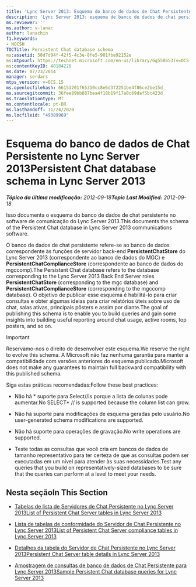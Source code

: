 ```yaml
---
title: 'Lync Server 2013: Esquema do banco de dados de Chat Persistente'
description: 'Lync Server 2013: esquema de banco de dados de chat persistente.'
ms.reviewer: ''
ms.author: v-lanac
author: lanachin
f1.keywords:
- NOCSH
TOCTitle: Persistent Chat database schema
ms:assetid: 58d7d94f-42f5-4c3e-8fe5-901fbe92152e
ms:mtpsurl: https://technet.microsoft.com/en-us/library/Gg558653(v=OCS.15)
ms:contentKeyID: 48184228
ms.date: 07/23/2014
manager: serdars
mtps_version: v=OCS.15
ms.openlocfilehash: 66151201f65310cc8e6d3f2251be4f86ce2be15d
ms.sourcegitcommit: 36fee89bb887bea4f18b19f17a8c69daf5bc423d
ms.translationtype: MT
ms.contentlocale: pt-BR
ms.lasthandoff: 11/24/2020
ms.locfileid: "49389969"
---
```

# <a name="persistent-chat-database-schema-in-lync-server-2013"></a><span data-ttu-id="f1a7b-103">Esquema do banco de dados de Chat Persistente no Lync Server 2013</span><span class="sxs-lookup"><span data-stu-id="f1a7b-103">Persistent Chat database schema in Lync Server 2013</span></span>

<div data-xmlns="http://www.w3.org/1999/xhtml">

<div class="topic" data-xmlns="http://www.w3.org/1999/xhtml" data-msxsl="urn:schemas-microsoft-com:xslt" data-cs="https://msdn.microsoft.com/">

<div data-asp="https://msdn2.microsoft.com/asp">



</div>

<div id="mainSection">

<div id="mainBody"><span data-ttu-id="f1a7b-104">

<span> </span></span><span class="sxs-lookup"><span data-stu-id="f1a7b-104">

<span> </span></span></span>

<span data-ttu-id="f1a7b-105">_**Tópico da última modificação:** 2012-09-18_</span><span class="sxs-lookup"><span data-stu-id="f1a7b-105">_**Topic Last Modified:** 2012-09-18_</span></span>

<span data-ttu-id="f1a7b-106">Isso documenta o esquema do banco de dados de chat persistente no software de comunicação do Lync Server 2013.</span><span class="sxs-lookup"><span data-stu-id="f1a7b-106">This documents the schema of the Persistent Chat database in Lync Server 2013 communications software.</span></span>

<span data-ttu-id="f1a7b-107">O banco de dados de chat persistente refere-se ao banco de dados correspondente às funções de servidor back-end **PersistentChatStore** do Lync Server 2013 (correspondente ao banco de dados do MGC) e **PersistentChatComplianceStore** (correspondente ao banco de dados do mgccomp).</span><span class="sxs-lookup"><span data-stu-id="f1a7b-107">The Persistent Chat database refers to the database corresponding to the Lync Server 2013 Back End Server roles **PersistentChatStore** (corresponding to the mgc database) and **PersistentChatComplianceStore** (corresponding to the mgccomp database).</span></span> <span data-ttu-id="f1a7b-108">O objetivo de publicar esse esquema é habilitá-lo para criar consultas e obter algumas ideias para criar relatórios úteis sobre uso de chat, salas ativas, principais pôsters e assim por diante.</span><span class="sxs-lookup"><span data-stu-id="f1a7b-108">The goal of publishing this schema is to enable you to build queries and gain some insights into building useful reporting around chat usage, active rooms, top posters, and so on.</span></span>

<div>


> [!IMPORTANT]  
> <span data-ttu-id="f1a7b-109">Reservamo-nos o direito de desenvolver este esquema.</span><span class="sxs-lookup"><span data-stu-id="f1a7b-109">We reserve the right to evolve this schema.</span></span> <span data-ttu-id="f1a7b-110">A Microsoft não faz nenhuma garantia para manter a compatibilidade com versões anteriores do esquema publicado.</span><span class="sxs-lookup"><span data-stu-id="f1a7b-110">Microsoft does not make any guarantees to maintain full backward compatibility with this published schema.</span></span>



</div>

<span data-ttu-id="f1a7b-111">Siga estas práticas recomendadas:</span><span class="sxs-lookup"><span data-stu-id="f1a7b-111">Follow these best practices:</span></span>

  - <span data-ttu-id="f1a7b-112">Não há \* suporte para Select//is porque a lista de colunas pode aumentar.</span><span class="sxs-lookup"><span data-stu-id="f1a7b-112">No SELECT\* // is supported because the column list can grow.</span></span>

  - <span data-ttu-id="f1a7b-113">Não há suporte para modificações de esquema geradas pelo usuário.</span><span class="sxs-lookup"><span data-stu-id="f1a7b-113">No user-generated schema modifications are supported.</span></span>

  - <span data-ttu-id="f1a7b-114">Não há suporte para operações de gravação.</span><span class="sxs-lookup"><span data-stu-id="f1a7b-114">No write operations are supported.</span></span>

  - <span data-ttu-id="f1a7b-115">Teste todas as consultas que você cria em bancos de dados de tamanho representativo para ter certeza de que as consultas podem ser executadas em um nível para atender às suas necessidades.</span><span class="sxs-lookup"><span data-stu-id="f1a7b-115">Test any queries that you build on representatively-sized databases to be sure that the queries can perform at a level to meet your needs.</span></span>

<div>

## <a name="in-this-section"></a><span data-ttu-id="f1a7b-116">Nesta seção</span><span class="sxs-lookup"><span data-stu-id="f1a7b-116">In This Section</span></span>

  - [<span data-ttu-id="f1a7b-117">Tabelas de lista de Servidores de Chat Persistente no Lync Server 2013</span><span class="sxs-lookup"><span data-stu-id="f1a7b-117">List of Persistent Chat Server tables in Lync Server 2013</span></span>](lync-server-2013-list-of-persistent-chat-server-tables.md)

  - [<span data-ttu-id="f1a7b-118">Lista de tabelas de conformidade do Servidor de Chat Persistente no Lync Server 2013</span><span class="sxs-lookup"><span data-stu-id="f1a7b-118">List of Persistent Chat Server compliance tables in Lync Server 2013</span></span>](lync-server-2013-list-of-persistent-chat-server-compliance-tables.md)

  - [<span data-ttu-id="f1a7b-119">Detalhes da tabela do Servidor de Chat Persistente no Lync Server 2013</span><span class="sxs-lookup"><span data-stu-id="f1a7b-119">Persistent Chat Server table details in Lync Server 2013</span></span>](lync-server-2013-persistent-chat-server-table-details.md)

  - [<span data-ttu-id="f1a7b-120">Amostragem de consultas de banco de dados de Chat Persistente para Lync Server 2013</span><span class="sxs-lookup"><span data-stu-id="f1a7b-120">Sample Persistent Chat database queries for Lync Server 2013</span></span>](lync-server-2013-sample-persistent-chat-database-queries.md)

<span data-ttu-id="f1a7b-121"></div>

</div>

<span> </span>

</div>

</div>

</span><span class="sxs-lookup"><span data-stu-id="f1a7b-121"></div>

</div>

<span> </span>

</div>

</div>

</span></span></div>


